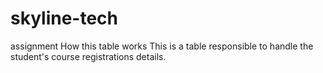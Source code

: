 # skyline-tech
 assignment
How this table works
This is a table responsible to handle the student's course registrations details.